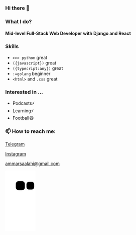 ### Hi there 👋

### What I do?

#### Mid-level Full-Stack Web Developer with Django and React

### Skills
- `>>> python`  great
- `({javascript})` great
- `({typecript:any})` great
- `:=golang`    beginner
- `<html>` and `.css` great

### Interested in ...
- Podcasts⚡
- Learning⚡
- Football😄

### 📫 How to reach me:

<a href="https://t.me/ammarpyneo">Telegram</a>

<a href="https://instagram.com/ammarsaalahi">Instagram</a>


ammarsaalahi@gmail.com

  ![Snake animation](https://github.com/ammarsalahi/ammarsalahi/blob/output/github-contribution-grid-snake.svg)



<!--
**ammarsalahi/ammarsalahi** is a ✨ _special_ ✨ repository because its `README.md` (this file) appears on your GitHub profile.

Here are some ideas to get you started:

- 🔭 I’m currently working on ...
- 🌱 I’m currently learning ...
- 👯 I’m looking to collaborate on ...
- 🤔 I’m looking for help with ...
- 💬 Ask me about ...
- 📫 How to reach me: ...
- 😄 Pronouns: ...
- ⚡ Fun fact: ...
-->
